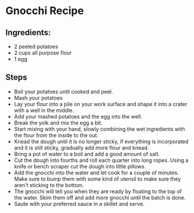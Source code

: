 # Gnocchi Recipe

## Ingredients:
- 2 peeled potatoes
- 2 cups all purpose flour
- 1 egg
## Steps
- Boil your potatoes until cooked and peel.
- Mash your potatoes
- Lay your flour into a pile on your work surface and shape it into a crater with a well in the middle.
- Add your mashed potatoes and the egg into the well.
- Break the yolk and mix the egg a bit.
- Start mixing with your hand, slowly combining the wet ingredients with the flour from the inside to the out.
- Knead the dough until it is no longer sticky, if everything is incorporated and it is still sticky, gradually add more flour and knead.
- Bring a pot of water to a boil and add a good amount of salt.
- Cut the dough into fourths and roll each quarter into long ropes. Using a knife or bench scraper cut the dough into little pillows.
- Add the gnocchi into the water and let cook for a couple of minutes. Make sure to bump them with some kind of utensil to make sure they aren't sticking to the bottom.
- The gnocchi will tell you when they are ready by floating to the top of the water. Skim them off and add more gnocchi until the batch is done.
- Saute with your preferred sauce in a skillet and serve.